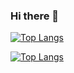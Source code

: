 ### Hi there 👋

[![Top Langs](https://github-readme-stats.vercel.app/api/top-langs/?username=cseongho)](https://github.com/anuraghazra/github-readme-stats)

[![Top Langs](https://github-readme-stats.vercel.app/api/top-langs/?username=cseongho&exclude_repo=TaskHub,model2_project,spring_restful_board,spring_project)](https://github.com/anuraghazra/github-readme-stats)


<!--
**cseongho/cseongho** is a ✨ _special_ ✨ repository because its `README.md` (this file) appears on your GitHub profile.

Here are some ideas to get you started:

- 🔭 I’m currently working on ...
- 🌱 I’m currently learning ...
- 👯 I’m looking to collaborate on ...
- 🤔 I’m looking for help with ...
- 💬 Ask me about ...
- 📫 How to reach me: ...
- 😄 Pronouns: ...
- ⚡ Fun fact: ...
-->
